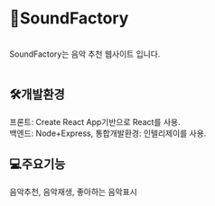 # 🎵SoundFactory 
<br>
SoundFactory는 음악 추천 웹사이트 입니다.<br>
<br>

## 🛠️개발환경
프론트: Create React App기반으로 React를 사용.<br>
백엔드: Node+Express, 통합개발환경: 인텔리제이를 사용.<br>

## 💻주요기능
음악추천, 음악재생, 좋아하는 음악표시
